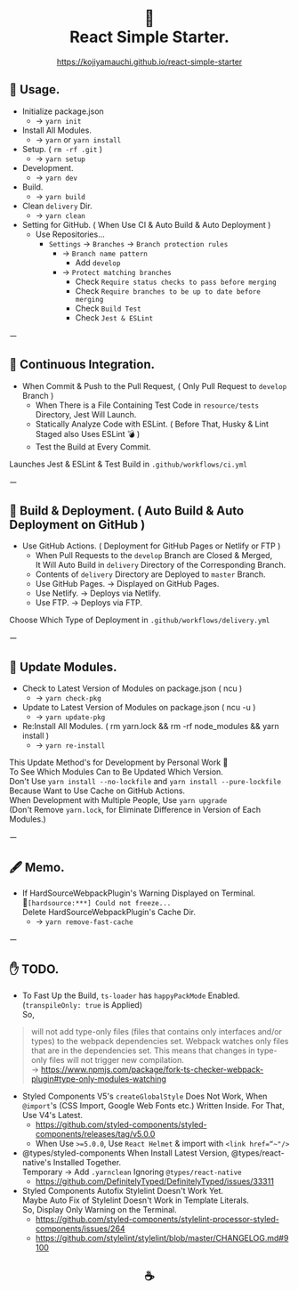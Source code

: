 <h1 align="center">
🥤<br>
React Simple Starter.
</h1>  

<p align="center"><a href="https://kojiyamauchi.github.io/react-simple-starter/">https://kojiyamauchi.github.io/react-simple-starter</a></p>  

## 🧉 Usage.
- Initialize package.json
  - -> `yarn init`
- Install All Modules.
  - -> `yarn` or `yarn install`  
- Setup. ( `rm -rf .git` )  
  - -> `yarn setup`
- Development.  
  - -> `yarn dev`
- Build.  
  - -> `yarn build`  
- Clean `delivery` Dir.  
  - -> `yarn clean`  
- Setting for GitHub. ( When Use CI & Auto Build & Auto Deployment )
  - Use Repositories...
    - `Settings` -> `Branches` -> `Branch protection rules`
      - -> `Branch name pattern`
        - Add `develop`
      - -> `Protect matching branches`
        - Check `Require status checks to pass before merging`
        - Check `Require branches to be up to date before merging`
        - Check `Build Test`
        - Check `Jest & ESLint`

ー  

## 🧉 Continuous Integration.
- When Commit & Push to the Pull Request, ( Only Pull Request to `develop` Branch )
  - When There is a File Containing Test Code in  `resource/tests` Directory, Jest Will Launch.
  - Statically Analyze Code with ESLint. ( Before That, Husky & Lint Staged also Uses ESLint 💣 )
  - Test the Build at Every Commit.  

Launches Jest & ESLint & Test Build in `.github/workflows/ci.yml`  

ー  

## 🧉 Build & Deployment. ( Auto Build & Auto Deployment on GitHub )
- Use GitHub Actions. ( Deployment for GitHub Pages or Netlify or FTP )  
  - When Pull Requests to the `develop` Branch are Closed & Merged,  
    It Will Auto Build in `delivery` Directory of the Corresponding Branch.
  - Contents of `delivery` Directory are Deployed to `master` Branch.
  - Use GitHub Pages. -> Displayed on GitHub Pages.
  - Use Netlify. -> Deploys via Netlify.
  - Use FTP. -> Deploys via FTP.  

Choose Which Type of Deployment in `.github/workflows/delivery.yml`  

ー  

## 🧉 Update Modules.
- Check to Latest Version of Modules on package.json ( ncu )
  - -> `yarn check-pkg`
- Update to Latest Version of Modules on package.json ( ncu -u )
  - -> `yarn update-pkg`
- Re:Install All Modules. ( rm yarn.lock && rm -rf node_modules && yarn install )
  - -> `yarn re-install`  

This Update Method's for Development by Personal Work 🤔  
To See Which Modules Can to Be Updated Which Version.  
Don't Use `yarn install --no-lockfile` and `yarn install --pure-lockfile`  
Because Want to Use Cache on GitHub Actions.   
When Development with Multiple People, Use `yarn upgrade`  
(Don't Remove `yarn.lock`, for Eliminate Difference in Version of Each Modules.)  

ー  

## 🖋 Memo.
- If HardSourceWebpackPlugin's Warning Displayed on Terminal.  
🔎`[hardsource:***] Could not freeze...`  
Delete HardSourceWebpackPlugin's Cache Dir.  
  - -> `yarn remove-fast-cache`

ー  

## ✋ TODO.  
- To Fast Up the Build, `ts-loader` has `happyPackMode` Enabled. (`transpileOnly: true` is Applied)  
So,  
> will not add type-only files (files that contains only interfaces and/or types) to the webpack dependencies set. Webpack watches only files that are in the dependencies set. This means that changes in type-only files will not trigger new compilation.  
-> <https://www.npmjs.com/package/fork-ts-checker-webpack-plugin#type-only-modules-watching>
- Styled Components V5's `createGlobalStyle` Does Not Work, When `@import`'s (CSS Import, Google Web Fonts etc.) Written Inside. For That, Use V4's Latest.
  - <https://github.com/styled-components/styled-components/releases/tag/v5.0.0>  
  - When Use `>=5.0.0`, Use `React Helmet` & import with `<link href=“~"/>`
- @types/styled-components When Install Latest Version, @types/react-native's Installed Together.  
  Temporary -> Add `.yarnclean` Ignoring `@types/react-native`
  - <https://github.com/DefinitelyTyped/DefinitelyTyped/issues/33311>  
- Styled Components Autofix Stylelint Doesn't Work Yet.  
  Maybe Auto Fix of Stylelint Doesn't Work in Template Literals.  
  So, Display Only Warning on the Terminal.
  - <https://github.com/styled-components/stylelint-processor-styled-components/issues/264>  
  - <https://github.com/stylelint/stylelint/blob/master/CHANGELOG.md#9100>

<h2 align="center">☕️</h2>    
